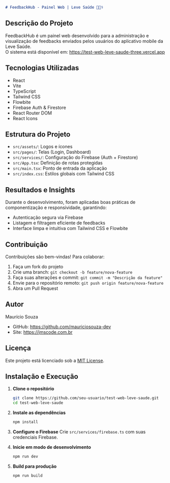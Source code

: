 ````md
# FeedbackHub - Painel Web | Leve Saúde 💬🧑‍⚕️
````
## Descrição do Projeto

FeedbackHub é um painel web desenvolvido para a administração e visualização de feedbacks enviados pelos usuários do aplicativo mobile da Leve Saúde.  
O sistema está disponível em: https://test-web-leve-saude-three.vercel.app

## Tecnologias Utilizadas

- React  
- Vite  
- TypeScript  
- Tailwind CSS  
- Flowbite  
- Firebase Auth & Firestore  
- React Router DOM  
- React Icons  

## Estrutura do Projeto

- `src/assets/`: Logos e ícones  
- `src/pages/`: Telas (Login, Dashboard)  
- `src/services/`: Configuração do Firebase (Auth + Firestore)  
- `src/App.tsx`: Definição de rotas protegidas  
- `src/main.tsx`: Ponto de entrada da aplicação  
- `src/index.css`: Estilos globais com Tailwind CSS  

## Resultados e Insights

Durante o desenvolvimento, foram aplicadas boas práticas de componentização e responsividade, garantindo:
- Autenticação segura via Firebase  
- Listagem e filtragem eficiente de feedbacks  
- Interface limpa e intuitiva com Tailwind CSS e Flowbite  

## Contribuição

Contribuições são bem-vindas! Para colaborar:
1. Faça um fork do projeto  
2. Crie uma branch: `git checkout -b feature/nova-feature`  
3. Faça suas alterações e commit: `git commit -m "Descrição da feature"`  
4. Envie para o repositório remoto: `git push origin feature/nova-feature`  
5. Abra um Pull Request  

## Autor

Maurício Souza  
- GitHub: https://github.com/mauriciosouza-dev  
- Site: https://jmscode.com.br  

## Licença

Este projeto está licenciado sob a [MIT License](https://opensource.org/licenses/MIT).  

## Instalação e Execução

1. **Clone o repositório**  
   ```bash
   git clone https://github.com/seu-usuario/test-web-leve-saude.git
   cd test-web-leve-saude


2. **Instale as dependências**

   ```bash
   npm install
   ```
3. **Configure o Firebase**
   Crie `src/services/firebase.ts` com suas credenciais Firebase.
4. **Inicie em modo de desenvolvimento**

   ```bash
   npm run dev
   ```
5. **Build para produção**

   ```bash
   npm run build
   ```

